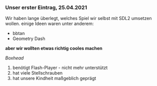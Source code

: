 ### Unser erster Eintrag, 25.04.2021

Wir haben lange überlegt, welches Spiel wir selbst mit SDL2 umsetzen wollen.
einige Ideen waren unter anderem:
- bbtan
- Geometry Dash

**aber wir wollten etwas richtig cooles machen**

_Boxhead_

1. benötigt Flash-Player - nicht mehr unterstützt
2. hat viele Stellschrauben
3. hat unsere Kindheit maßgeblich geprägt
